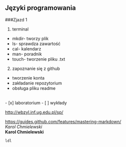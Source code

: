 ## Języki programowania

###Zjazd 1

1. terminal
 * mkdir- tworzy plik
 * ls- sprawdza zawartość
 * cal- kalendarz
 * man- poradnik
 * touch- tworzenie pliku .txt
2. zapoznanie się z github
 * tworzenie konta
 * zakładanie repozytorium
 * obsługa pliku readme
 </br>
- [x] laboratorium
- [ ] wykłady
</br>

http://wbzyl.inf.ug.edu.pl/sp/

https://guides.github.com/features/mastering-markdown/
</br>
*Karol Chmielewski*</br>
**Karol Chmielewski**

```lol
ldl
